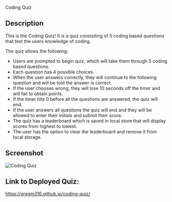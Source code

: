Coding Quiz

## Description
This is the Coding Quiz! It is a quiz consisiting of 5 coding based questions that test the users knowledge of coding.

The quiz allows the following:
  * Users are prompted to begin quiz, which will take them through 5 coding based questions.
  * Each question has 4 possible choices.
  * When the user answers correctly, they will continue to the following question and will be told the answer is correct.
  * If the user chooses wrong, they will lose 10 seconds off the timer and will fail to obtain points.
  * If the timer hits 0 before all the questions are answered, the quiz will end.
  * If the user answers all questions the quiz will end and they will be allowed to enter their initials and submit their score.
  * The quiz has a leaderboard which is saved in local store that will display scores from highest to lowest.
  * The user has the option to clear the leaderboard and remove it from local storage.

## Screenshot

![Coding Quiz](https://user-images.githubusercontent.com/104603148/171038930-6d06240a-2d42-4bd6-9eae-3f5f49a70826.png)

## Link to Deployed Quiz:
https://gregm316.github.io/coding-quiz/
